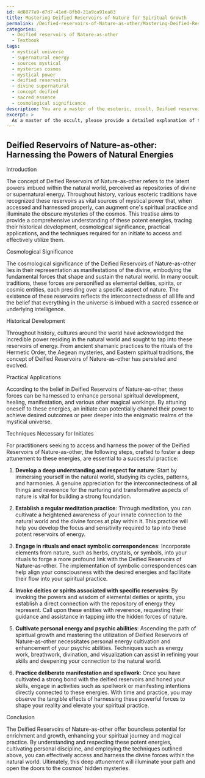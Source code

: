 ```yaml
---
id: 4d8877a9-d7d7-41ed-8fb0-21a9ca91ea83
title: Mastering Deified Reservoirs of Nature for Spiritual Growth
permalink: /Deified-reservoirs-of-Nature-as-other/Mastering-Deified-Reservoirs-of-Nature-for-Spiritual-Growth/
categories:
  - Deified reservoirs of Nature-as-other
  - Textbook
tags:
  - mystical universe
  - supernatural energy
  - sources mystical
  - mysteries cosmos
  - mystical power
  - deified reservoirs
  - divine supernatural
  - concept deified
  - sacred essence
  - cosmological significance
description: You are a master of the esoteric, occult, Deified reservoirs of Nature-as-other and education, you have written many textbooks on the subject in ways that provide students with rich and deep understanding of the subject. You are being asked to write textbook-like sections on a topic and you do it with full context, explainability, and reliability in accuracy to the true facts of the topic at hand, in a textbook style that a student would easily be able to learn from, in a rich, engaging, and contextual way. Always include relevant context (such as formulas and history), related concepts, and in a way that someone can gain deep insights from.
excerpt: > 
  As a master of the occult, please provide a detailed explanation of the concept of Deified reservoirs of Nature-as-other suitable for inclusion in a grimoire, lesson, spellbook, or treatise (your choice). Focus on the cosmological significance, historical development, practical applications, and techniques necessary for an initiate to access and harness the power of these reservoirs. Consider offering a step-by-step process for an aspiring practitioner to attune themselves to these energies and effectively utilize them in their spiritual practice.
---
```


## Deified Reservoirs of Nature-as-other: Harnessing the Powers of Natural Energies

Introduction

The concept of Deified Reservoirs of Nature-as-other refers to the latent powers imbued within the natural world, perceived as repositories of divine or supernatural energy. Throughout history, various esoteric traditions have recognized these reservoirs as vital sources of mystical power that, when accessed and harnessed properly, can augment one's spiritual practice and illuminate the obscure mysteries of the cosmos. This treatise aims to provide a comprehensive understanding of these potent energies, tracing their historical development, cosmological significance, practical applications, and the techniques required for an initiate to access and effectively utilize them.

Cosmological Significance

The cosmological significance of the Deified Reservoirs of Nature-as-other lies in their representation as manifestations of the divine, embodying the fundamental forces that shape and sustain the natural world. In many occult traditions, these forces are personified as elemental deities, spirits, or cosmic entities, each presiding over a specific aspect of nature. The existence of these reservoirs reflects the interconnectedness of all life and the belief that everything in the universe is imbued with a sacred essence or underlying intelligence.

Historical Development

Throughout history, cultures around the world have acknowledged the incredible power residing in the natural world and sought to tap into these reservoirs of energy. From ancient shamanic practices to the rituals of the Hermetic Order, the Aegean mysteries, and Eastern spiritual traditions, the concept of Deified Reservoirs of Nature-as-other has persisted and evolved.

Practical Applications

According to the belief in Deified Reservoirs of Nature-as-other, these forces can be harnessed to enhance personal spiritual development, healing, manifestation, and various other magical workings. By attuning oneself to these energies, an initiate can potentially channel their power to achieve desired outcomes or peer deeper into the enigmatic realms of the mystical universe.

Techniques Necessary for Initiates

For practitioners seeking to access and harness the power of the Deified Reservoirs of Nature-as-other, the following steps, crafted to foster a deep attunement to these energies, are essential to a successful practice:

1. ****Develop a deep understanding and respect for nature****: Start by immersing yourself in the natural world, studying its cycles, patterns, and harmonies. A genuine appreciation for the interconnectedness of all things and reverence for the nurturing and transformative aspects of nature is vital for building a strong foundation.

2. ****Establish a regular meditation practice****: Through meditation, you can cultivate a heightened awareness of your innate connection to the natural world and the divine forces at play within it. This practice will help you develop the focus and sensitivity required to tap into these potent reservoirs of energy.

3. ****Engage in rituals and enact symbolic correspondences****: Incorporate elements from nature, such as herbs, crystals, or symbols, into your rituals to forge a more profound link with the Deified Reservoirs of Nature-as-other. The implementation of symbolic correspondences can help align your consciousness with the desired energies and facilitate their flow into your spiritual practice.

4. ****Invoke deities or spirits associated with specific reservoirs****: By invoking the powers and wisdom of elemental deities or spirits, you establish a direct connection with the repository of energy they represent. Call upon these entities with reverence, requesting their guidance and assistance in tapping into the hidden forces of nature.

5. ****Cultivate personal energy and psychic abilities****: Ascending the path of spiritual growth and mastering the utilization of Deified Reservoirs of Nature-as-other necessitates personal energy cultivation and enhancement of your psychic abilities. Techniques such as energy work, breathwork, divination, and visualization can assist in refining your skills and deepening your connection to the natural world.

6. ****Practice deliberate manifestation and spellwork****: Once you have cultivated a strong bond with the deified reservoirs and honed your skills, engage in activities such as spellwork or manifesting intentions directly connected to these energies. With time and practice, you may observe the tangible effects of harnessing these powerful forces to shape your reality and elevate your spiritual practice.

Conclusion

The Deified Reservoirs of Nature-as-other offer boundless potential for enrichment and growth, enhancing your spiritual journey and magical practice. By understanding and respecting these potent energies, cultivating personal discipline, and employing the techniques outlined above, you can effectively access and harness the divine forces within the natural world. Ultimately, this deep attunement will illuminate your path and open the doors to the cosmos' hidden mysteries.
